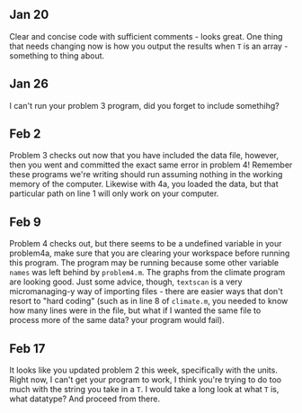 ## Jan 20
Clear and concise code with sufficient comments - looks great. One thing that needs changing now is how you output the results when `T` is an array - something to thing about.

## Jan 26
I can't run your problem 3 program, did you forget to include somethihg?

## Feb 2
Problem 3 checks out now that you have included the data file, however, then you went and committed the exact same error in problem 4! Remember these programs we're writing should run assuming nothing in the working memory of the computer. Likewise with 4a, you loaded the data, but that particular path on line 1 will only work on your computer.

## Feb 9
Problem 4 checks out, but there seems to be a undefined variable in your problem4a, make sure that you are clearing your workspace before running this program. The program may be running because some other variable `names` was left behind by `problem4.m`. The graphs from the climate program are looking good. Just some advice, though, `textscan` is a very micromanaging-y way of importing files - there are easier ways that don't resort to "hard coding" (such as in line 8 of `climate.m`, you needed to know how many lines were in the file, but what if I wanted the same file to process more of the same data? your program would fail).

## Feb 17
It looks like you updated problem 2 this week, specifically with the units. Right now, I can't get your program to work, I think you're trying to do too much with the string you take in a `T`. I would take a long look at what `T` is, what datatype? And proceed from there.
